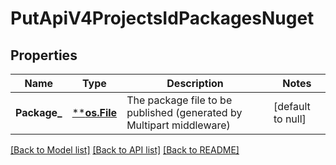 # PutApiV4ProjectsIdPackagesNuget

## Properties
Name | Type | Description | Notes
------------ | ------------- | ------------- | -------------
**Package_** | [****os.File**](*os.File.md) | The package file to be published (generated by Multipart middleware) | [default to null]

[[Back to Model list]](../README.md#documentation-for-models) [[Back to API list]](../README.md#documentation-for-api-endpoints) [[Back to README]](../README.md)


